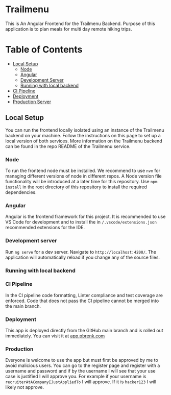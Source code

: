 # Trailmenu

This is An Angular Frontend for the Trailmenu Backend. Purpose of this
application is to plan meals for multi day remote hiking trips.

# Table of Contents

- [Local Setup](#local-setup)
  - [Node](#node)
  - [Angular](#angular)
  - [Development Server](#development-server)
  - [Running with local backend](#running-with-local-backend)
- [CI Pipeline](#ci-pipeline)
- [Deployment](#deployment)
- [Production Server](#production)

## Local Setup

You can run the frontend locally isolated using an instance of the Trailmenu
backend on your machine. Follow the instructions on this page to set up a local
version of both services. More information on the Trailmenu backend can be found
in the repo README of the Trailmenu service.

### Node

To run the frontend node must be installed. We recommend to use `nvm` for
managing different versions of node in different repos. A Node version file
functionality will be introduced at a later time for this repository. Use
`npm install` in the root directory of this repository to install the required
dependencies.

### Angular

Angular is the frontend framework for this project. It is recommended to use VS
Code for development and to install the in `/.vscode/extensions.json`
recommended extensions for the IDE.

### Development server

Run `ng serve` for a dev server. Navigate to `http://localhost:4200/`. The
application will automatically reload if you change any of the source files.

### Running with local backend

### CI Pipeline

In the CI pipeline code formatting, Linter compliance and test coverage are
enforced. Code that does not pass the CI pipeline cannot be merged into the main
branch.

### Deployment

This app is deployed directly from the GitHub main branch and is rolled out
immediately. You can visit it at [app.pbrenk.com](https://app.pbrenk.com)

### Production

Everyone is welcome to use the app but must first be approved by me to avoid
malicious users. You can go to the register page and register with a username
and password and if by the username I will see that your use case is justified I
will approve you. For example if your username is
`recruiterAtACompanyIJustAppliedTo` I will approve. If it is `hacker123` I will
likely not approve.
